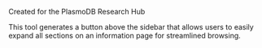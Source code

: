 Created for the PlasmoDB Research Hub

This tool generates a button above the sidebar that allows users to easily expand all sections on an information page for streamlined browsing.
